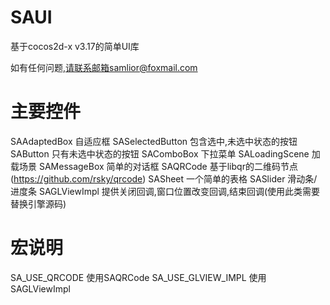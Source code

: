 # SAUI
基于cocos2d-x v3.17的简单UI库

如有任何问题,请联系邮箱samlior@foxmail.com

# 主要控件
SAAdaptedBox 自适应框
SASelectedButton 包含选中,未选中状态的按钮
SAButton 只有未选中状态的按钮
SAComboBox 下拉菜单
SALoadingScene 加载场景
SAMessageBox 简单的对话框
SAQRCode 基于libqr的二维码节点(https://github.com/rsky/qrcode)
SASheet 一个简单的表格
SASlider 滑动条/进度条
SAGLViewImpl 提供关闭回调,窗口位置改变回调,结束回调(使用此类需要替换引擎源码)

# 宏说明
SA_USE_QRCODE 使用SAQRCode
SA_USE_GLVIEW_IMPL 使用SAGLViewImpl
